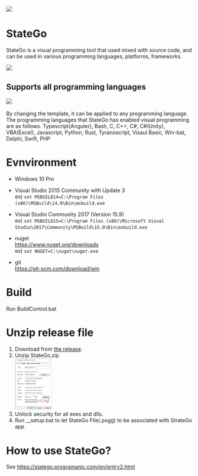 ![](https://statego.programanic.com/img/header.jpg)

# StateGo 

StateGo is a visual programming tool that used mixed with source code, and can be used in various programming languages, platforms, frameworks.
 
<img src=https://statego.programanic.com/images/banner.png width=600px /> 
 
## Supports all programming languages 

<img src=https://statego.programanic.com/images/langs190504.png width=500px />
 
By changing the template, it can be applied to any programming language.
The programming languages that StateGo has enabled visual programming are as follows.
Typescript(Anguler), Bash, C, C++, C#, C#(Unity), VBA(Excel), Javascript, Python, Rust, Tyranoscript, Visaul Basic, Win-bat, Delphi, Swift, PHP 
 
# Evnvironment

- Windows 10 Pro

- Visual Studio 2015 Community with Update 3  
ex) ```set MSBUILD14=C:\Program Files (x86)\MSBuild\14.0\Bin\msbuild.exe```

- Visual Studio Community 2017 (Version 15.9)  
ex) ```set MSBUILD15=C:\Program Files (x86)\Microsoft Visual Studio\2017\Community\MSBuild\15.0\Bin\msbuild.exe```

- nuget  
   https://www.nuget.org/downloads  
ex) ```set NUGET=C:\nuget\nuget.exe```

- git  
   https://git-scm.com/download/win

# Build

Run BuildControl.bat

# Unzip release file

1. Download from [the release](https://github.com/NNNIC/statego/tags).
2. Unzip StateGo.zip  
<a href=./wiki/unlock.png ><img src=./wiki/unlock.png width=100 /></a>
4. Unlock security for all exes and dlls.
5. Run __setup.bat to let StateGo File(.psgg) to be associated with StrateGo app

# How to use StateGo?

See https://statego.programanic.com/en/entry2.html

